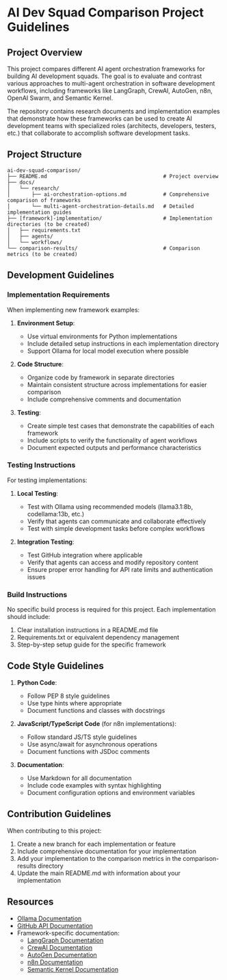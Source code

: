 # AI Dev Squad Comparison Project Guidelines

## Project Overview

This project compares different AI agent orchestration frameworks for building AI development squads. The goal is to evaluate and contrast various approaches to multi-agent orchestration in software development workflows, including frameworks like LangGraph, CrewAI, AutoGen, n8n, OpenAI Swarm, and Semantic Kernel.

The repository contains research documents and implementation examples that demonstrate how these frameworks can be used to create AI development teams with specialized roles (architects, developers, testers, etc.) that collaborate to accomplish software development tasks.

## Project Structure

```
ai-dev-squad-comparison/
├── README.md                                      # Project overview
├── docs/
│   └── research/
│       ├── ai-orchestration-options.md            # Comprehensive comparison of frameworks
│       └── multi-agent-orchestration-details.md   # Detailed implementation guides
├── [framework]-implementation/                    # Implementation directories (to be created)
│   ├── requirements.txt
│   ├── agents/
│   └── workflows/
└── comparison-results/                            # Comparison metrics (to be created)
```

## Development Guidelines

### Implementation Requirements

When implementing new framework examples:

1. **Environment Setup**: 
   - Use virtual environments for Python implementations
   - Include detailed setup instructions in each implementation directory
   - Support Ollama for local model execution where possible

2. **Code Structure**:
   - Organize code by framework in separate directories
   - Maintain consistent structure across implementations for easier comparison
   - Include comprehensive comments and documentation

3. **Testing**:
   - Create simple test cases that demonstrate the capabilities of each framework
   - Include scripts to verify the functionality of agent workflows
   - Document expected outputs and performance characteristics

### Testing Instructions

For testing implementations:

1. **Local Testing**:
   - Test with Ollama using recommended models (llama3.1:8b, codellama:13b, etc.)
   - Verify that agents can communicate and collaborate effectively
   - Test with simple development tasks before complex workflows

2. **Integration Testing**:
   - Test GitHub integration where applicable
   - Verify that agents can access and modify repository content
   - Ensure proper error handling for API rate limits and authentication issues

### Build Instructions

No specific build process is required for this project. Each implementation should include:

1. Clear installation instructions in a README.md file
2. Requirements.txt or equivalent dependency management
3. Step-by-step setup guide for the specific framework

## Code Style Guidelines

1. **Python Code**:
   - Follow PEP 8 style guidelines
   - Use type hints where appropriate
   - Document functions and classes with docstrings

2. **JavaScript/TypeScript Code** (for n8n implementations):
   - Follow standard JS/TS style guidelines
   - Use async/await for asynchronous operations
   - Document functions with JSDoc comments

3. **Documentation**:
   - Use Markdown for all documentation
   - Include code examples with syntax highlighting
   - Document configuration options and environment variables

## Contribution Guidelines

When contributing to this project:

1. Create a new branch for each implementation or feature
2. Include comprehensive documentation for your implementation
3. Add your implementation to the comparison metrics in the comparison-results directory
4. Update the main README.md with information about your implementation

## Resources

- [Ollama Documentation](https://ollama.com/docs)
- [GitHub API Documentation](https://docs.github.com/en/rest)
- Framework-specific documentation:
  - [LangGraph Documentation](https://langchain-ai.github.io/langgraph/)
  - [CrewAI Documentation](https://docs.crewai.com)
  - [AutoGen Documentation](https://microsoft.github.io/autogen/)
  - [n8n Documentation](https://docs.n8n.io)
  - [Semantic Kernel Documentation](https://learn.microsoft.com/en-us/semantic-kernel/)